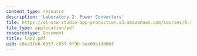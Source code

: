```yaml
---
content_type: resource
description: 'Laboratory 2: Power Converters'
file: https://ol-ocw-studio-app-production.s3.amazonaws.com/courses/6-331-advanced-circuit-techniques-spring-2002/c0ea3fe66957c85f9f9bbae09a1dd663_lab2.pdf
file_type: application/pdf
resourcetype: Document
title: lab2.pdf
uid: c0ea3fe6-6957-c85f-9f9b-bae09a1dd663
---
```


